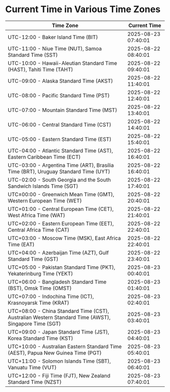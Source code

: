 # Current Time in Various Time Zones

| Time Zone | Current Time |
|-----------|--------------|
| UTC-12:00 - Baker Island Time (BIT) | 2025-08-23 07:40:01 |
| UTC-11:00 - Niue Time (NUT), Samoa Standard Time (SST) | 2025-08-22 08:40:01 |
| UTC-10:00 - Hawaii-Aleutian Standard Time (HAST), Tahiti Time (TAHT) | 2025-08-22 09:40:01 |
| UTC-09:00 - Alaska Standard Time (AKST) | 2025-08-22 11:40:01 |
| UTC-08:00 - Pacific Standard Time (PST) | 2025-08-22 12:40:01 |
| UTC-07:00 - Mountain Standard Time (MST) | 2025-08-22 13:40:01 |
| UTC-06:00 - Central Standard Time (CST) | 2025-08-22 14:40:01 |
| UTC-05:00 - Eastern Standard Time (EST) | 2025-08-22 15:40:01 |
| UTC-04:00 - Atlantic Standard Time (AST), Eastern Caribbean Time (ECT) | 2025-08-22 16:40:01 |
| UTC-03:00 - Argentina Time (ART), Brasília Time (BRT), Uruguay Standard Time (UYT) | 2025-08-22 16:40:01 |
| UTC-02:00 - South Georgia and the South Sandwich Islands Time (SGT) | 2025-08-22 17:40:01 |
| UTC±00:00 - Greenwich Mean Time (GMT), Western European Time (WET) | 2025-08-22 20:40:01 |
| UTC+01:00 - Central European Time (CET), West Africa Time (WAT) | 2025-08-22 21:40:01 |
| UTC+02:00 - Eastern European Time (EET), Central Africa Time (CAT) | 2025-08-22 22:40:01 |
| UTC+03:00 - Moscow Time (MSK), East Africa Time (EAT) | 2025-08-22 22:40:01 |
| UTC+04:00 - Azerbaijan Time (AZT), Gulf Standard Time (GST) | 2025-08-22 23:40:01 |
| UTC+05:00 - Pakistan Standard Time (PKT), Yekaterinburg Time (YEKT) | 2025-08-23 00:40:01 |
| UTC+06:00 - Bangladesh Standard Time (BST), Omsk Time (OMST) | 2025-08-23 01:40:01 |
| UTC+07:00 - Indochina Time (ICT), Krasnoyarsk Time (KRAT) | 2025-08-23 02:40:01 |
| UTC+08:00 - China Standard Time (CST), Australian Western Standard Time (AWST), Singapore Time (SGT) | 2025-08-23 03:40:01 |
| UTC+09:00 - Japan Standard Time (JST), Korea Standard Time (KST) | 2025-08-23 04:40:01 |
| UTC+10:00 - Australian Eastern Standard Time (AEST), Papua New Guinea Time (PGT) | 2025-08-23 05:40:01 |
| UTC+11:00 - Solomon Islands Time (SBT), Vanuatu Time (VUT) | 2025-08-23 06:40:01 |
| UTC+12:00 - Fiji Time (FJT), New Zealand Standard Time (NZST) | 2025-08-23 07:40:01 |
